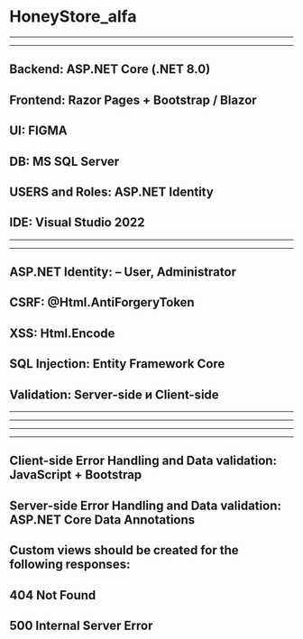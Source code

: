# HoneyStore_alfa

-----------------------------------------------------------------------------------------------
-----------------------------------------------------------------------------------------------

Backend: ASP.NET Core (.NET 8.0)
---------------------------------------------------------
Frontend: Razor Pages + Bootstrap / Blazor
---------------------------------------------------------
UI: FIGMA
--------------------------------------------------------
DB: MS SQL Server
-------------------------------------------------------
USERS and Roles: ASP.NET Identity
-------------------------------------------------------
IDE: Visual Studio 2022 
-------------------------------------------------------
-----------------------------------------------------------------------------------------------
-----------------------------------------------------------------------------------------------
ASP.NET Identity:  – User, Administrator
--------------------------------------------
CSRF: @Html.AntiForgeryToken
-----------------------------------------
XSS: Html.Encode
-------------------------------------------
SQL Injection: Entity Framework Core
--------------------------------------------
Validation: Server-side и Client-side
--------------------------------------------

-----------------------------------------------------------------------------------------------
-----------------------------------------------------------------------------------------------


------------------------------------------------------------------------------------------
------------------------------------------------------------------------------------------

Client-side Error Handling and Data validation: JavaScript + Bootstrap
---------------------------------------------------------------------------------------
Server-side Error Handling and Data validation: ASP.NET Core Data Annotations
---------------------------------------------------------------------------------------
Custom views should be created for the following responses:
------------------------------------------------------------------
404 Not Found
------------------------------
500 Internal Server Error
----------------------------------

